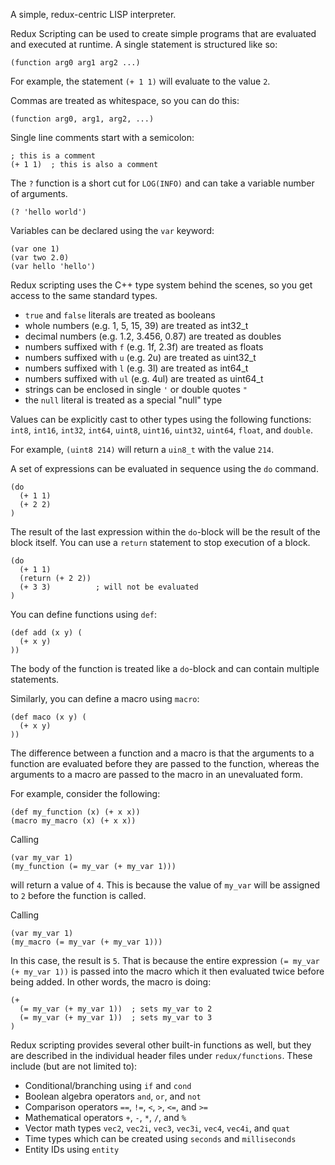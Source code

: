 A simple, redux-centric LISP interpreter.

Redux Scripting can be used to create simple programs that are evaluated and
executed at runtime. A single statement is structured like so:

```
(function arg0 arg1 arg2 ...)
```

For example, the statement `(+ 1 1)` will evaluate to the value `2`.

Commas are treated as whitespace, so you can do this:

```
(function arg0, arg1, arg2, ...)
```

Single line comments start with a semicolon:

```
; this is a comment
(+ 1 1)  ; this is also a comment
```

The `?` function is a short cut for `LOG(INFO)` and can take a variable number
of arguments.

```
(? 'hello world')
```


Variables can be declared using the `var` keyword:

```
(var one 1)
(var two 2.0)
(var hello 'hello')
```

Redux scripting uses the C++ type system behind the scenes, so you get access
to the same standard types.

* `true` and `false` literals are treated as booleans
* whole numbers (e.g. 1, 5, 15, 39) are treated as int32_t
* decimal numbers (e.g. 1.2, 3.456, 0.87) are treated as doubles
* numbers suffixed with `f` (e.g. 1f, 2.3f) are treated as floats
* numbers suffixed with `u` (e.g. 2u) are treated as uint32_t
* numbers suffixed with `l` (e.g. 3l) are treated as int64_t
* numbers suffixed with `ul` (e.g. 4ul) are treated as uint64_t
* strings can be enclosed in single `'` or double quotes `"`
* the `null` literal is treated as a special "null" type

Values can be explicitly cast to other types using the following functions:
`int8`, `int16`, `int32`, `int64`, `uint8`, `uint16`, `uint32`, `uint64`,
`float`, and `double`.

For example, `(uint8 214)` will return a `uin8_t` with the value `214`.


A set of expressions can be evaluated in sequence using the `do` command.

```
(do
  (+ 1 1)
  (+ 2 2)
)
```

The result of the last expression within the `do`-block will be the result of
the block itself. You can use a `return` statement to stop execution of a
block.

```
(do
  (+ 1 1)
  (return (+ 2 2))
  (+ 3 3)          ; will not be evaluated
)
```

You can define functions using `def`:

```
(def add (x y) (
  (+ x y)
))
```

The body of the function is treated like a `do`-block and can contain multiple
statements.

Similarly, you can define a macro using `macro`:

```
(def maco (x y) (
  (+ x y)
))
```

The difference between a function and a macro is that the arguments to a
function are evaluated before they are passed to the function, whereas the
arguments to a macro are passed to the macro in an unevaluated form.

For example, consider the following:

```
(def my_function (x) (+ x x))
(macro my_macro (x) (+ x x))
```

Calling

```
(var my_var 1)
(my_function (= my_var (+ my_var 1)))
```

will return a value of `4`. This is because the value of `my_var` will be
assigned to `2` before the function is called.

Calling

```
(var my_var 1)
(my_macro (= my_var (+ my_var 1)))
```

In this case, the result is `5`.  That is because the entire expression
`(= my_var (+ my_var 1))` is passed into the macro which it then evaluated
twice before being added. In other words, the macro is doing:

```
(+
  (= my_var (+ my_var 1))  ; sets my_var to 2
  (= my_var (+ my_var 1))  ; sets my_var to 3
)
```

Redux scripting provides several other built-in functions as well, but they
are described in the individual header files under `redux/functions`. These
include (but are not limited to):

* Conditional/branching using `if` and `cond`
* Boolean algebra operators `and`, `or`, and `not`
* Comparison operators `==`, `!=`, `<`, `>`, `<=`, and `>=`
* Mathematical operators `+`, `-`, `*`, `/`, and `%`
* Vector math types `vec2`, `vec2i`, `vec3`, `vec3i`, `vec4`, `vec4i`, and
  `quat`
* Time types which can be created using `seconds` and `milliseconds`
* Entity IDs using `entity`
